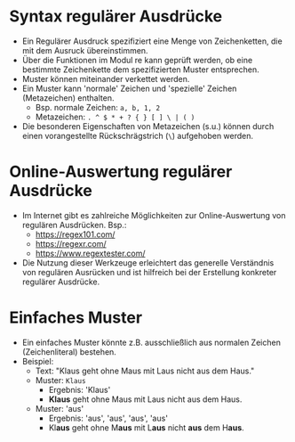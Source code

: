 # Syntax regulärer Ausdrücke
* Ein Regulärer Ausdruck spezifiziert eine Menge von Zeichenketten, die mit dem Ausruck übereinstimmen.
* Über die Funktionen im Modul re kann geprüft werden, ob eine bestimmte Zeichenkette dem spezifizierten Muster entsprechen.
* Muster können miteinander verkettet werden.
* Ein Muster kann 'normale' Zeichen und 'spezielle' Zeichen (Metazeichen) enthalten.
  * Bsp. normale Zeichen: `a, b, 1, 2`
  * Metazeichen: `. ^ $ * + ? { } [ ] \ | ( )`
* Die besonderen Eigenschaften von Metazeichen (s.u.) können durch einen vorangestellte Rückschrägstrich (`\`) aufgehoben werden.


# Online-Auswertung regulärer Ausdrücke
* Im Internet gibt es zahlreiche Möglichkeiten zur Online-Auswertung von regulären Ausdrücken. Bsp.:
  * https://regex101.com/
  * https://regexr.com/
  * https://www.regextester.com/
* Die Nutzung dieser Werkzeuge erleichtert das generelle Verständnis von regulären Ausrücken und ist hilfreich bei der Erstellung konkreter regulärer Ausdrücke.
  

# Einfaches Muster
* Ein einfaches Muster könnte z.B. ausschließlich aus normalen Zeichen (Zeichenliteral) bestehen.
* Beispiel:
   * Text: "Klaus geht ohne Maus mit Laus nicht aus dem Haus."
   * Muster: `Klaus`
       * Ergebnis: 'Klaus'
       * **Klaus** geht ohne Maus mit Laus nicht aus dem Haus.
   * Muster: 'aus'
       * Ergebnis: 'aus', 'aus', 'aus', 'aus'
       * Kl**aus** geht ohne M**aus** mit L**aus** nicht **aus** dem H**aus**.

